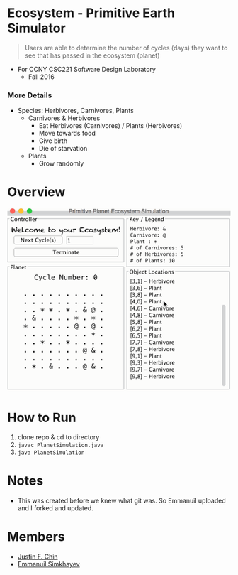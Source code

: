 # Ecosystem - Primitive Earth Simulator
> Users are able to determine the number of cycles (days) they want to see that has passed in the ecosystem (planet) 

- For CCNY CSC221 Software Design Laboratory
    - Fall 2016 

### More Details
- Species: Herbivores, Carnivores, Plants
    - Carnivores & Herbivores
        - Eat Herbivores (Carnivores) / Plants (Herbivores)
        - Move towards food
        - Give birth
        - Die of starvation
    - Plants
        - Grow randomly

# Overview
![overview](https://github.com/justinfchin/Ecosystem/blob/master/overview.gif?raw)

# How to Run
1. clone repo & cd to directory
2. `javac PlanetSimulation.java`
3. `java PlanetSimulation` 

# Notes
- This was created before we knew what git was. So Emmanuil uploaded and I forked and updated. 

# Members
- [Justin F. Chin](https://github.com/justinfchin)
- [Emmanuil Simkhayev](https://github.com/edrias)
